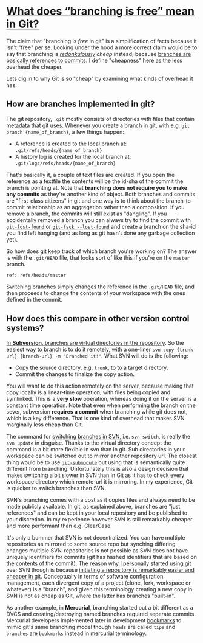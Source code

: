# [What does “branching is free” mean in Git?](https://softwareengineering.stackexchange.com/questions/202432/what-does-branching-is-free-mean-in-git)

The claim that "branching is *free* in git" is a simplification of facts because it isn't "free" per se. Looking under the hood a more correct claim would be to say that branching is *[redonkulously](http://www.urbandictionary.com/define.php?term=redonkulous) cheap* instead, because [branches are basically references to commits](http://git-scm.com/book/en/Git-Internals-Git-References). I define "cheapness" here as the less overhead the cheaper.

Lets dig in to why Git is so "cheap" by examining what kinds of overhead it has:

## How are branches implemented in git?

The git repository, `.git` mostly consists of directories with files that contain metadata that git uses. Whenever you create a branch in git, with e.g. `git branch {name_of_branch}`, a few things happen:

-   A reference is created to the local branch at: `.git/refs/heads/{name_of_branch}`
-   A history log is created for the local branch at: `.git/logs/refs/heads/{name_of_branch}`

That's basically it, a couple of text files are created. If you open the reference as a textfile the contents will be the id-sha of the commit the branch is pointing at. Note that **branching does not require you to make any commits** as they're another kind of object. Both branches and commits are "first-class citizens" in git and one way is to think about the branch-to-commit relationship as an aggregation rather than a composition. If you remove a branch, the commits will still exist as "dangling". If you accidentally removed a branch you can always try to find the commit with [`git-lost-found`](https://www.kernel.org/pub/software/scm/git/docs/git-lost-found.html) or [`git-fsck --lost-found`](https://www.kernel.org/pub/software/scm/git/docs/git-fsck.html) and create a branch on the sha-id you find left hanging (and as long as git hasn't done any garbage collection yet).

So how does git keep track of which branch you're working on? The answer is with the `.git/HEAD` file, that looks sort of like this if you're on the `master` branch.

```
ref: refs/heads/master
```

Switching branches simply changes the reference in the `.git/HEAD` file, and then proceeds to change the contents of your workspace with the ones defined in the commit.

## How does this compare in other version control systems?

[In **Subversion**, branches are virtual directories in the repository](http://svnbook.red-bean.com/en/1.7/svn.branchmerge.using.html). So the easiest way to branch is to do it remotely, with a one-liner `svn copy {trunk-url} {branch-url} -m "Branched it!"`. What SVN will do is the following:

-   Copy the source directory, e.g. `trunk`, to to a target directory,
-   Commit the changes to finalize the copy action.

You will want to do this action remotely on the server, because making that copy locally is a linear-time operation, with files being copied and symlinked. This is a **very slow** operation, whereas doing it on the server is a constant time operation. Note that even when performing the branch on the sever, subversion **requires a commit** when branching while git does not, which is a key difference. That is one kind of overhead that makes SVN marginally less cheap than Git.

The command for [switching branches in SVN](http://svnbook.red-bean.com/en/1.6/svn.branchmerge.switchwc.html), i.e. `svn switch`, is really the `svn update` in disguise. Thanks to the virtual directory concept the command is a bit more flexible in svn than in git. Sub directories in your workspace can be switched out to mirror another repository url. The closest thing would be to use [`git-submodule`](http://git-scm.com/book/en/Git-Tools-Submodules) but using that is semantically quite different from branching. Unfortunately this is also a design decision that makes switching a bit slower in SVN than in Git as it has to check every workspace directory which remote-url it is mirroring. In my experience, Git is quicker to switch branches than SVN.

SVN's branching comes with a cost as it copies files and always need to be made publicly available. In git, as explained above, branches are "just references" and can be kept in your local repository and be published to your discretion. In my experience however SVN is still remarkably cheaper and more performant than e.g. ClearCase.

It's only a bummer that SVN is not decentralized. You can have multiple repositories as mirrored to some source repo but synching differing changes multiple SVN-repositories is not possible as SVN does not have uniquely identifiers for commits (git has hashed identifiers that are based on the contents of the commit). The reason why I personally started using git over SVN though is because [initiating a repository is remarkably easier and cheaper in git](https://softwareengineering.stackexchange.com/a/69314/1683). Conceptually in terms of software configuration management, each divergent copy of a project (clone, fork, workspace or whatever) is a "branch", and given this terminology creating a new copy in SVN is not as cheap as Git, where the latter has branches "built-in".

As another example, in **Mercurial**, branching started out a bit different as a DVCS and creating/destroying named branches required seperate commits. Mercurial developers implemented later in development [bookmarks](http://mercurial.selenic.com/wiki/Bookmarks/) to mimic git's same branching model though `heads` are called `tips` and `branches` are `bookmarks` instead in mercurial terminology.
